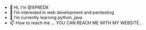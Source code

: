 - 👋 Hi, I’m @XPREDX
- 👀 I’m interested in web development and pentesting
- 🌱 I’m currently learning python ,java
- 📫 How to reach me ...
 YOU CAN REACH ME WITH MY WEBSITE..

<!---
XPREDX/XPREDX is a ✨ special ✨ repository because its `README.md` (this file) appears on your GitHub profile.
You can click the Preview link to take a look at your changes.
--->
